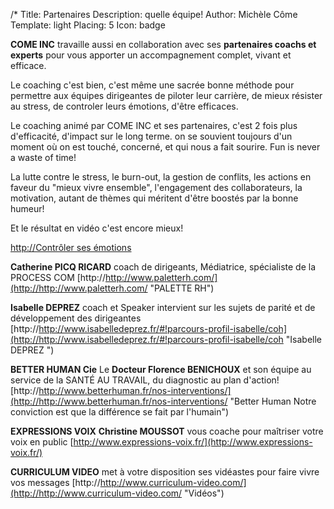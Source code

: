 /*
Title: Partenaires
Description: quelle équipe!
Author: Michèle Côme
Template: light
Placing: 5
Icon: badge


**COME INC** travaille aussi en collaboration avec ses **partenaires coachs et experts** pour vous apporter un accompagnement complet, vivant et efficace.

Le coaching c'est bien, c'est même une sacrée bonne méthode pour  permettre aux équipes dirigeantes de piloter leur carrière, de mieux résister au stress, de controler leurs émotions, d'être efficaces.

Le coaching animé par COME INC et ses partenaires, c'est 2 fois plus d'efficacité, d'impact sur le long terme. on se souvient toujours d'un moment où on est touché, concerné, et qui nous a fait sourire. Fun is never a waste of time!

La lutte contre le stress, le burn-out, la gestion de conflits, les actions en faveur du "mieux vivre ensemble", l'engagement des collaborateurs, la motivation, autant de thèmes qui méritent d'être boostés par la bonne humeur!

Et le résultat en vidéo c'est encore mieux!


[http://Contrôler ses émotions](http://www.paletterh.com/videos.htm )


**Catherine PICQ RICARD** coach de dirigeants, Médiatrice, spécialiste de la PROCESS COM [http://http://www.paletterh.com/](http://http://www.paletterh.com/ "PALETTE RH") 

**Isabelle DEPREZ** coach et Speaker intervient sur les sujets de parité et de développement des dirigeantes
[http://http://www.isabelledeprez.fr/#!parcours-profil-isabelle/coh](http://http://www.isabelledeprez.fr/#!parcours-profil-isabelle/coh "Isabelle DEPREZ ")

**BETTER HUMAN Cie** Le **Docteur Florence BENICHOUX** et son équipe au service de la SANTÉ AU TRAVAIL, du diagnostic au plan d'action! [http://http://www.betterhuman.fr/nos-interventions/](http://http://www.betterhuman.fr/nos-interventions/ "Better Human Notre conviction est que la différence se fait par l'humain")

**EXPRESSIONS VOIX** **Christine MOUSSOT** vous coache pour maîtriser votre voix en public [http://www.expressions-voix.fr/](http://www.expressions-voix.fr/)

**CURRICULUM VIDEO** met à votre disposition ses vidéastes pour faire vivre vos messages
[http://http://www.curriculum-video.com/](http://http://www.curriculum-video.com/ "Vidéos")
